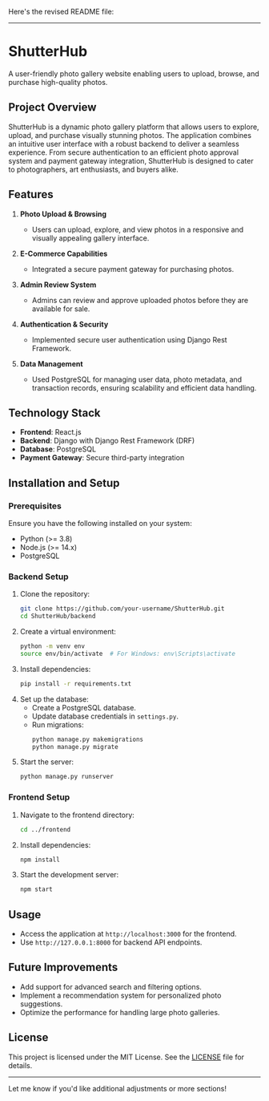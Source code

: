 Here's the revised README file:  

---

# ShutterHub  

A user-friendly photo gallery website enabling users to upload, browse, and purchase high-quality photos.  

## Project Overview  
ShutterHub is a dynamic photo gallery platform that allows users to explore, upload, and purchase visually stunning photos. The application combines an intuitive user interface with a robust backend to deliver a seamless experience. From secure authentication to an efficient photo approval system and payment gateway integration, ShutterHub is designed to cater to photographers, art enthusiasts, and buyers alike.  

## Features  
1. **Photo Upload & Browsing**  
   - Users can upload, explore, and view photos in a responsive and visually appealing gallery interface.  

2. **E-Commerce Capabilities**  
   - Integrated a secure payment gateway for purchasing photos.  

3. **Admin Review System**  
   - Admins can review and approve uploaded photos before they are available for sale.  

4. **Authentication & Security**  
   - Implemented secure user authentication using Django Rest Framework.  

5. **Data Management**  
   - Used PostgreSQL for managing user data, photo metadata, and transaction records, ensuring scalability and efficient data handling.  

## Technology Stack  
- **Frontend**: React.js  
- **Backend**: Django with Django Rest Framework (DRF)  
- **Database**: PostgreSQL  
- **Payment Gateway**: Secure third-party integration  

## Installation and Setup  

### Prerequisites  
Ensure you have the following installed on your system:  
- Python (>= 3.8)  
- Node.js (>= 14.x)  
- PostgreSQL  

### Backend Setup  
1. Clone the repository:  
   ```bash
   git clone https://github.com/your-username/ShutterHub.git
   cd ShutterHub/backend
   ```  
2. Create a virtual environment:  
   ```bash
   python -m venv env
   source env/bin/activate  # For Windows: env\Scripts\activate
   ```  
3. Install dependencies:  
   ```bash
   pip install -r requirements.txt
   ```  
4. Set up the database:  
   - Create a PostgreSQL database.  
   - Update database credentials in `settings.py`.  
   - Run migrations:  
     ```bash
     python manage.py makemigrations
     python manage.py migrate
     ```  
5. Start the server:  
   ```bash
   python manage.py runserver
   ```  

### Frontend Setup  
1. Navigate to the frontend directory:  
   ```bash
   cd ../frontend
   ```  
2. Install dependencies:  
   ```bash
   npm install
   ```  
3. Start the development server:  
   ```bash
   npm start
   ```  

## Usage  
- Access the application at `http://localhost:3000` for the frontend.  
- Use `http://127.0.0.1:8000` for backend API endpoints.  

## Future Improvements  
- Add support for advanced search and filtering options.  
- Implement a recommendation system for personalized photo suggestions.  
- Optimize the performance for handling large photo galleries.  

## License  
This project is licensed under the MIT License. See the [LICENSE](LICENSE) file for details.  

---

Let me know if you'd like additional adjustments or more sections!